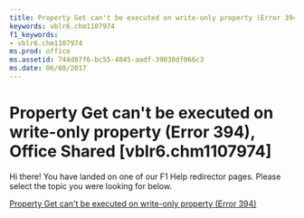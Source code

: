 ```yaml
---
title: Property Get can't be executed on write-only property (Error 394), Office Shared [vblr6.chm1107974]
keywords: vblr6.chm1107974
f1_keywords:
- vblr6.chm1107974
ms.prod: office
ms.assetid: 744d87f6-bc55-4045-aadf-39038df066c3
ms.date: 06/08/2017
---
```



# Property Get can't be executed on write-only property (Error 394), Office Shared [vblr6.chm1107974]

Hi there! You have landed on one of our F1 Help redirector pages. Please select the topic you were looking for below.

[Property Get can't be executed on write-only property (Error 394)](http://msdn.microsoft.com/library/36ff8f54-8157-5dcc-4e5e-ecd6b9970225%28Office.15%29.aspx)

